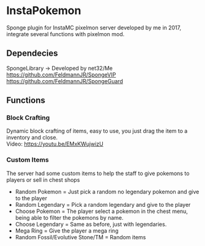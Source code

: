# InstaPokemon
Sponge plugin for InstaMC pixelmon server developed by me in 2017, integrate several functions with pixelmon mod.

## Dependecies
SpongeLibrary -> Developed by net32/Me  
https://github.com/FeldmannJR/SpongeVIP  
https://github.com/FeldmannJR/SpongeGuard

## Functions
### Block Crafting
Dynamic block crafting of items, easy to use, you just drag the item to a inventory and close.  
Video: https://youtu.be/EMxKWujwizU  

### Custom Items
The server had some custom items to help the staff to give pokemons to players or sell in chest shops
 - Random Pokemon = Just pick a random no legendary pokemon and give to the player
 - Random Legendary = Pick a random legendary and give to the player
 - Choose Pokemon = The player select a pokemon in the chest menu, being able to filter the pokemons by name.
 - Choose Legendary = Same as before, just with legendaries.
 - Mega Ring = Give the player a mega ring
 - Random Fossil/Evolutive Stone/TM = Random items
 
